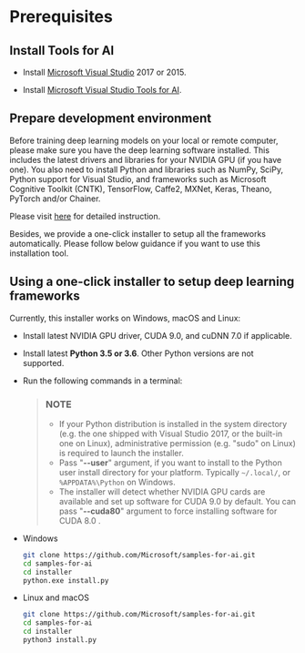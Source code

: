 # Prerequisites

## Install Tools for AI

- Install [Microsoft Visual Studio](https://www.visualstudio.com/) 2017 or 2015.

- Install [Microsoft Visual Studio Tools for AI](https://github.com/Microsoft/vs-tools-for-ai).

## Prepare development environment

Before training deep learning models on your local or remote computer, please make sure you have the deep learning software installed.
This includes the latest drivers and libraries for your NVIDIA GPU (if you have one). You also need to install Python and libraries such as NumPy, SciPy, Python support for Visual Studio, and frameworks such as Microsoft Cognitive Toolkit (CNTK), TensorFlow, Caffe2, MXNet, Keras, Theano, PyTorch and/or Chainer.

Please visit [here](https://github.com/Microsoft/vs-tools-for-ai/blob/master/docs/prepare-localmachine.md) for detailed instruction.

Besides, we provide a one-click installer to setup all the frameworks automatically. Please follow below guidance if you want to use this installation tool.

## Using a one-click installer to setup deep learning frameworks

Currently, this installer works on Windows, macOS and Linux:

- Install latest NVIDIA GPU driver, CUDA 9.0, and cuDNN 7.0 if applicable.

- Install latest **Python 3.5 or 3.6**. Other Python versions are not supported.

- Run the following commands in a terminal:
    > ### NOTE
    >
    > - If your Python distribution is installed in the system directory (e.g. the one shipped with Visual Studio 2017, or the built-in one on Linux), administrative permission (e.g. "sudo" on Linux) is required to launch the installer.
    > - Pass "**--user**" argument, if you want to install to the Python user install directory for your platform. Typically `~/.local/`, or `%APPDATA%\Python` on Windows.
    > - The installer will detect whether NVIDIA GPU cards are available and set up software for CUDA 9.0 by default. You can pass "**--cuda80**" argument to force installing software for CUDA 8.0 .

- Windows
    ```bash
    git clone https://github.com/Microsoft/samples-for-ai.git
    cd samples-for-ai
    cd installer
    python.exe install.py
    ```

- Linux and macOS
    ```bash
    git clone https://github.com/Microsoft/samples-for-ai.git
    cd samples-for-ai
    cd installer
    python3 install.py
    ```

